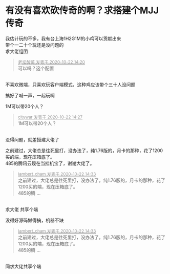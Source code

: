 # 有没有喜欢砍传奇的啊？求搭建个MJJ传奇


我估计玩的不多，我有台上海1H2G1M的小鸡可以贡献出来<br />
带个一二十个玩还是没问题的<br />
求大佬组团

<div class="quote"><blockquote><font size="2"><a href="https://www.hostloc.com/forum.php?mod=redirect&amp;goto=findpost&amp;pid=9335811&amp;ptid=757140" target="_blank"><font color="#999999">老坛酸菜 发表于 2020-10-22 14:20</font></a></font><br />
可以吗？这个配置</blockquote></div><br />
不喜欢微端，只喜欢玩客户端模式，这种鸡应该带个三十人没问题

搞好了喊一声，一起玩啊

1M可以带20个人？

<div class="quote"><blockquote><font size="2"><a href="https://www.hostloc.com/forum.php?mod=redirect&amp;goto=findpost&amp;pid=9335856&amp;ptid=757140" target="_blank"><font color="#999999">citywar 发表于 2020-10-22 14:27</font></a></font><br />
1M可以带20个人？</blockquote></div><br />
没得问题，就差搭建大佬了

之前建过，大佬总是往死里打，没办法了，纯1.76版的，月卡的那种，花了1200买的端，现在压箱底了。<br />
485的腾讯云现在当挂机宝了，谢谢大佬了。

<div class="quote"><blockquote><font size="2"><a href="https://www.hostloc.com/forum.php?mod=redirect&amp;goto=findpost&amp;pid=9335901&amp;ptid=757140" target="_blank"><font color="#999999">lambert_cham 发表于 2020-10-22 14:33</font></a></font><br />
之前建过，大佬总是往死里打，没办法了，纯1.76版的，月卡的那种，花了1200买的端，现在压箱底了。<br />
485的腾 ...</blockquote></div><br />
求大佬 共享个端

没得好源码懒得搞，机器不缺

<div class="quote"><blockquote><font size="2"><a href="https://www.hostloc.com/forum.php?mod=redirect&amp;goto=findpost&amp;pid=9335901&amp;ptid=757140" target="_blank"><font color="#999999">lambert_cham 发表于 2020-10-22 14:33</font></a></font><br />
之前建过，大佬总是往死里打，没办法了，纯1.76版的，月卡的那种，花了1200买的端，现在压箱底了。<br />
485的腾 ...</blockquote></div><br />
同求大佬共享个端<img src="static/image/smiley/default/lol.gif" smilieid="12" border="0" alt="" />
